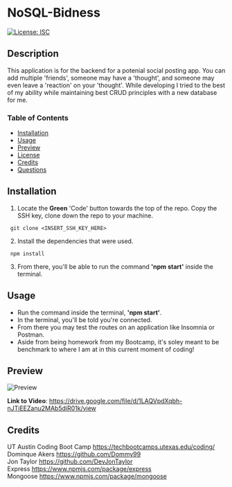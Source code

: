 # NoSQL-Bidness
[![License: ISC](https://img.shields.io/badge/License-ISC-blue.svg)](https://opensource.org/licenses/ISC)

## Description
This application is for the backend for a potenial social posting app. You can add multiple 'friends', someone may have a 'thought', and someone may even leave a 'reaction' on your 'thought'.  While developing I tried to the best of my ability while maintaining best CRUD principles with a new database for me.

### Table of Contents 
 - [Installation](#installation)
 - [Usage](#usage)
 - [Preview](#preview)
 - [License](#license)
 - [Credits](#credits)
 - [Questions](#questions)

 ## Installation 
 1. Locate the **Green** 'Code' button towards the top of the repo. Copy the SSH key, clone down the repo to your machine.
 ```
  git clone <INSERT_SSH_KEY_HERE> 
  ```
 2. Install the dependencies that were used.
 ```
  npm install
 ```
 3. From there, you'll be able to run the command **'npm start'** inside the terminal. 

 ## Usage 
  - Run the command inside the terminal, **'npm start'**.
  - In the terminal, you'll be told you're connected.
  - From there you may test the routes on an application like Insomnia or Postman.
  - Aside from being homework from my Bootcamp, it's soley meant to be benchmark to where I am at in this current moment of coding!

## Preview 
![Preview](https://media.discordapp.net/attachments/763615031438606337/968649083705233480/unknown.png?width=907&height=575)

**Link to Video**: https://drive.google.com/file/d/1LAQVpdXqbh-nJTiEEZanu2MAb5diR01k/view

## Credits
UT Austin Coding Boot Camp https://techbootcamps.utexas.edu/coding/ <br>
Dominque Akers https://github.com/Dommy99 <br>
Jon Taylor https://github.com/DevJonTaylor<br>
Express https://www.npmjs.com/package/express <br>
Mongoose https://www.npmjs.com/package/mongoose <br>
